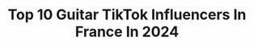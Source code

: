 ---
title: Top 10 Guitar TikTok Influencers In France In 2024
description: >-
  Find top guitar TikTok influencers in France in 2024. Most popular hashtags: #guitare #pourtoi #fyp #music.
platform: TikTok
hits: 38
text_top: Discover the best TikTok influencers on inBeat.
text_bottom: inBeat holds 38 TikTok influencers like this in France for you to collaborate.
profiles:
  - username: "_kerya_cosplay_"
    fullname: >-
      @_kerya_cosplay_
    bio: >-
      cosplayer👆 Draw🖍️ guitar player 🎸 Love japan🇯🇵
    location: "France"
    followers: 8309
    engagement: 2818
    commentsToLikes: 0.070252
    id: ck9sl4qy4c2wi0j78j4y7jv5j
    verified: false
    hashtags: "#fairytail, #duo, #fairytailcosplay, #mangafan"
  - username: "bovvary"
    fullname: >-
      Bovvary
    bio: >-
      Des beats et de la guitare ! Suis-moi sur Twitch (je fais des prods en live)👇
    location: "France"
    followers: 300000
    engagement: 1111
    commentsToLikes: 0.029673
    id: ckb0lgxtwc55t0j23tqkwggw2
    verified: false
    hashtags: "#abletonlive, #beatmaker, #bovvary, #ableton"
  - username: "lucasgitanofamily"
    fullname: >-
      Lucas Goitia
    bio: >-
      YouTube : LucasGitanoFamily ✅⬇️ Leçon de guitare ⬇️✅
    location: "France"
    followers: 3971
    engagement: 373
    commentsToLikes: 0.019353
    id: ckai0hrcy7r0t0i780ca8wsrb
    verified: false
    hashtags: "#flamenco, #guitarcover, #guitar, #requiem"
  - username: "smooth.n.sour"
    fullname: >-
      Smooth'n'Sour
    bio: >-
      𝑺 𝒎 𝒐 𝒐 𝒕 𝒉 '𝒩 ⵢ ꮻ ꮜ ʁ
    location: "France"
    followers: 4333
    engagement: 1609
    commentsToLikes: 0.210640
    id: ckd16pufcnqwc0j23tsfupiz1
    verified: false
    hashtags: "#duo, #smoothnsour, #music, #pourtoi"
  - username: "dylanlapassadeoff"
    fullname: >-
      Dylan Lapassade off
    bio: >-
      📸- Instagram -> Dylan Lapassade officiel
    location: "France"
    followers: 121000
    engagement: 1078
    commentsToLikes: 0.058126
    id: ckbf45ij2sbkv0j23gofrp5bn
    verified: false
    hashtags: "#cover, #frenchsinger, #foryou, #acoustic"
  - username: "gabriel_smile"
    fullname: >-
      Gs_milee
    bio: >-
      Viens me suivre sur Insta : Gs_milee et Road to 150k 🥰
    location: "France"
    followers: 121100
    engagement: 1740
    commentsToLikes: 0.046498
    id: ck81swet1tlhr0j787yp667e7
    verified: false
    hashtags: "#ami, #humour, #chanteur, #guitare"
  - username: "fripouilles"
    fullname: >-
      Fripouilles
    bio: >-
      Rhaa ouaisss
    location: "France"
    followers: 12200
    engagement: 1634
    commentsToLikes: 0.045556
    id: ck8sahv2o280b0j78cv4exefd
    verified: false
    hashtags: "#noel, #son, #pourtoi, #music"
  - username: "scoubitussy"
    fullname: >-
      Zoz 
    bio: >-
      Twitter : enzo_tulissi 📩 enzo.tulissi@laposte.net Plaiz :scoubitussy 😇
    location: "France"
    followers: 46100
    engagement: 1636
    commentsToLikes: 0.012552
    id: ckbfbij033j4p0j2358k5ckxw
    verified: false
    hashtags: "#trend, #girlfriend, #ete, #fun"
  - username: "saults_music"
    fullname: >-
      Saultsmusic 
    bio: >-
      📍London 🇫🇷 Pop band 📀 Listen here 👇🏻
    location: "France"
    followers: 13400
    engagement: 507
    commentsToLikes: 0.088211
    id: ckavc0tmmjs4e0j23avlf393v
    verified: false
    hashtags: "#foryou, #humor, #fyp, #daychallenge"
  - username: "anthonybeymusic"
    fullname: >-
      AnthonyBeyMusic
    bio: >-
      Instagram : @anthonybeymusic Snap 👻 : anthony_bey
    location: "France"
    followers: 29700
    engagement: 1185
    commentsToLikes: 0.049311
    id: ckai0hub57rn30i78d3nec0j8
    verified: false
    hashtags: "#july, #cover, #voice, #julynoahcyrus"
---